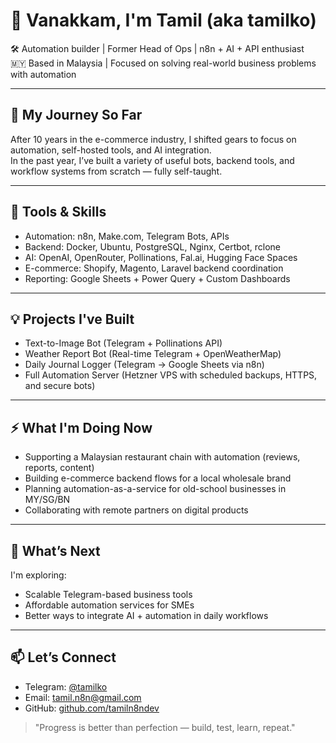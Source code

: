 # 👋 Vanakkam, I'm Tamil (aka tamilko)

🛠️ Automation builder | Former Head of Ops | n8n + AI + API enthusiast  
🇲🇾 Based in Malaysia | Focused on solving real-world business problems with automation

---

## 🧠 My Journey So Far

After 10 years in the e-commerce industry, I shifted gears to focus on automation, self-hosted tools, and AI integration.  
In the past year, I’ve built a variety of useful bots, backend tools, and workflow systems from scratch — fully self-taught.

---

## 🧰 Tools & Skills

- Automation: n8n, Make.com, Telegram Bots, APIs  
- Backend: Docker, Ubuntu, PostgreSQL, Nginx, Certbot, rclone  
- AI: OpenAI, OpenRouter, Pollinations, Fal.ai, Hugging Face Spaces  
- E-commerce: Shopify, Magento, Laravel backend coordination  
- Reporting: Google Sheets + Power Query + Custom Dashboards  

---

## 💡 Projects I've Built

- Text-to-Image Bot (Telegram + Pollinations API)  
- Weather Report Bot (Real-time Telegram + OpenWeatherMap)  
- Daily Journal Logger (Telegram → Google Sheets via n8n)  
- Full Automation Server (Hetzner VPS with scheduled backups, HTTPS, and secure bots)  

---

## ⚡ What I'm Doing Now

- Supporting a Malaysian restaurant chain with automation (reviews, reports, content)  
- Building e-commerce backend flows for a local wholesale brand  
- Planning automation-as-a-service for old-school businesses in MY/SG/BN  
- Collaborating with remote partners on digital products  

---

## 🌱 What’s Next

I'm exploring:  
- Scalable Telegram-based business tools  
- Affordable automation services for SMEs  
- Better ways to integrate AI + automation in daily workflows  

---

## 📫 Let’s Connect

- Telegram: [@tamilko](https://t.me/tamilko)  
- Email: [tamil.n8n@gmail.com](mailto:tamil.n8n@gmail.com)  
- GitHub: [github.com/tamiln8ndev](https://github.com/tamiln8ndev)  

> "Progress is better than perfection — build, test, learn, repeat."
